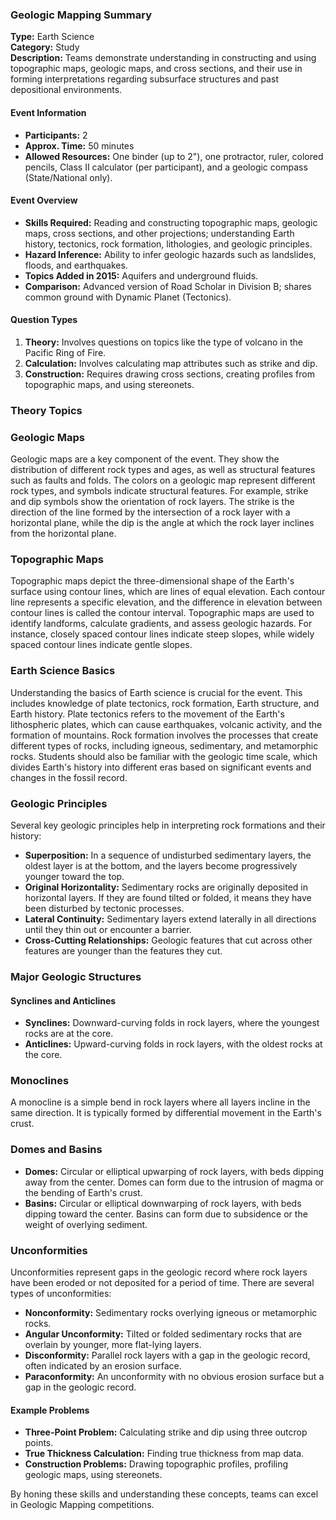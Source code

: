 ### Geologic Mapping Summary

**Type:** Earth Science  
**Category:** Study  
**Description:** Teams demonstrate understanding in constructing and using topographic maps, geologic maps, and cross sections, and their use in forming interpretations regarding subsurface structures and past depositional environments.

#### Event Information
- **Participants:** 2
- **Approx. Time:** 50 minutes
- **Allowed Resources:** One binder (up to 2"), one protractor, ruler, colored pencils, Class II calculator (per participant), and a geologic compass (State/National only).

#### Event Overview
- **Skills Required:** Reading and constructing topographic maps, geologic maps, cross sections, and other projections; understanding Earth history, tectonics, rock formation, lithologies, and geologic principles.
- **Hazard Inference:** Ability to infer geologic hazards such as landslides, floods, and earthquakes.
- **Topics Added in 2015:** Aquifers and underground fluids.
- **Comparison:** Advanced version of Road Scholar in Division B; shares common ground with Dynamic Planet (Tectonics).

#### Question Types
1. **Theory:** Involves questions on topics like the type of volcano in the Pacific Ring of Fire.
2. **Calculation:** Involves calculating map attributes such as strike and dip.
3. **Construction:** Requires drawing cross sections, creating profiles from topographic maps, and using stereonets.

### Theory Topics

### Geologic Maps
Geologic maps are a key component of the event. They show the distribution of different rock types and ages, as well as structural features such as faults and folds. The colors on a geologic map represent different rock types, and symbols indicate structural features. For example, strike and dip symbols show the orientation of rock layers. The strike is the direction of the line formed by the intersection of a rock layer with a horizontal plane, while the dip is the angle at which the rock layer inclines from the horizontal plane.

### Topographic Maps
Topographic maps depict the three-dimensional shape of the Earth's surface using contour lines, which are lines of equal elevation. Each contour line represents a specific elevation, and the difference in elevation between contour lines is called the contour interval. Topographic maps are used to identify landforms, calculate gradients, and assess geologic hazards. For instance, closely spaced contour lines indicate steep slopes, while widely spaced contour lines indicate gentle slopes.

### Earth Science Basics
Understanding the basics of Earth science is crucial for the event. This includes knowledge of plate tectonics, rock formation, Earth structure, and Earth history. Plate tectonics refers to the movement of the Earth's lithospheric plates, which can cause earthquakes, volcanic activity, and the formation of mountains. Rock formation involves the processes that create different types of rocks, including igneous, sedimentary, and metamorphic rocks. Students should also be familiar with the geologic time scale, which divides Earth's history into different eras based on significant events and changes in the fossil record.

### Geologic Principles
Several key geologic principles help in interpreting rock formations and their history:
- **Superposition:** In a sequence of undisturbed sedimentary layers, the oldest layer is at the bottom, and the layers become progressively younger toward the top.
- **Original Horizontality:** Sedimentary rocks are originally deposited in horizontal layers. If they are found tilted or folded, it means they have been disturbed by tectonic processes.
- **Lateral Continuity:** Sedimentary layers extend laterally in all directions until they thin out or encounter a barrier.
- **Cross-Cutting Relationships:** Geologic features that cut across other features are younger than the features they cut.

### Major Geologic Structures

#### Synclines and Anticlines
- **Synclines:** Downward-curving folds in rock layers, where the youngest rocks are at the core.
- **Anticlines:** Upward-curving folds in rock layers, with the oldest rocks at the core.

### Monoclines
A monocline is a simple bend in rock layers where all layers incline in the same direction. It is typically formed by differential movement in the Earth's crust.

### Domes and Basins
- **Domes:** Circular or elliptical upwarping of rock layers, with beds dipping away from the center. Domes can form due to the intrusion of magma or the bending of Earth's crust.
- **Basins:** Circular or elliptical downwarping of rock layers, with beds dipping toward the center. Basins can form due to subsidence or the weight of overlying sediment.

### Unconformities
Unconformities represent gaps in the geologic record where rock layers have been eroded or not deposited for a period of time. There are several types of unconformities:
- **Nonconformity:** Sedimentary rocks overlying igneous or metamorphic rocks.
- **Angular Unconformity:** Tilted or folded sedimentary rocks that are overlain by younger, more flat-lying layers.
- **Disconformity:** Parallel rock layers with a gap in the geologic record, often indicated by an erosion surface.
- **Paraconformity:** An unconformity with no obvious erosion surface but a gap in the geologic record.

#### Example Problems
- **Three-Point Problem:** Calculating strike and dip using three outcrop points.
- **True Thickness Calculation:** Finding true thickness from map data.
- **Construction Problems:** Drawing topographic profiles, profiling geologic maps, using stereonets.

By honing these skills and understanding these concepts, teams can excel in Geologic Mapping competitions.
